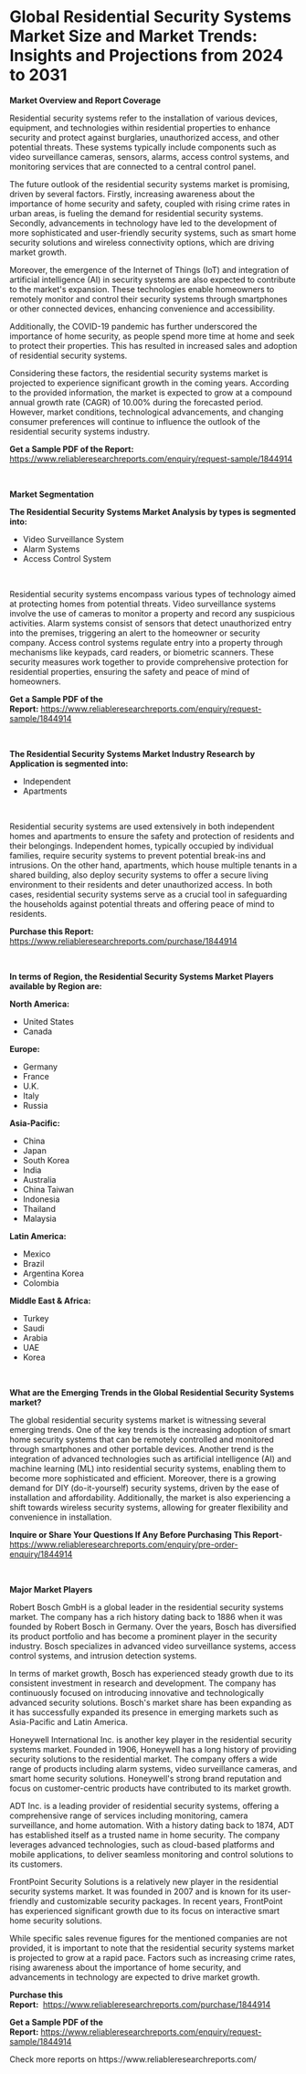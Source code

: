 <p><h1>Global Residential Security Systems Market Size and Market Trends: Insights and Projections from 2024 to 2031</h1></p><p><strong>Market Overview and Report Coverage</strong></p>
<p><p>Residential security systems refer to the installation of various devices, equipment, and technologies within residential properties to enhance security and protect against burglaries, unauthorized access, and other potential threats. These systems typically include components such as video surveillance cameras, sensors, alarms, access control systems, and monitoring services that are connected to a central control panel.</p><p>The future outlook of the residential security systems market is promising, driven by several factors. Firstly, increasing awareness about the importance of home security and safety, coupled with rising crime rates in urban areas, is fueling the demand for residential security systems. Secondly, advancements in technology have led to the development of more sophisticated and user-friendly security systems, such as smart home security solutions and wireless connectivity options, which are driving market growth.</p><p>Moreover, the emergence of the Internet of Things (IoT) and integration of artificial intelligence (AI) in security systems are also expected to contribute to the market's expansion. These technologies enable homeowners to remotely monitor and control their security systems through smartphones or other connected devices, enhancing convenience and accessibility.</p><p>Additionally, the COVID-19 pandemic has further underscored the importance of home security, as people spend more time at home and seek to protect their properties. This has resulted in increased sales and adoption of residential security systems.</p><p>Considering these factors, the residential security systems market is projected to experience significant growth in the coming years. According to the provided information, the market is expected to grow at a compound annual growth rate (CAGR) of 10.00% during the forecasted period. However, market conditions, technological advancements, and changing consumer preferences will continue to influence the outlook of the residential security systems industry.</p></p>
<p><strong>Get a Sample PDF of the Report:</strong> <a href="https://www.reliableresearchreports.com/enquiry/request-sample/1844914">https://www.reliableresearchreports.com/enquiry/request-sample/1844914</a></p>
<p>&nbsp;</p>
<p><strong>Market Segmentation</strong></p>
<p><strong>The Residential Security Systems Market Analysis by types is segmented into:</strong></p>
<p><ul><li>Video Surveillance System</li><li>Alarm Systems</li><li>Access Control System</li></ul></p>
<p>&nbsp;</p>
<p><p>Residential security systems encompass various types of technology aimed at protecting homes from potential threats. Video surveillance systems involve the use of cameras to monitor a property and record any suspicious activities. Alarm systems consist of sensors that detect unauthorized entry into the premises, triggering an alert to the homeowner or security company. Access control systems regulate entry into a property through mechanisms like keypads, card readers, or biometric scanners. These security measures work together to provide comprehensive protection for residential properties, ensuring the safety and peace of mind of homeowners.</p></p>
<p><strong>Get a Sample PDF of the Report:</strong>&nbsp;<a href="https://www.reliableresearchreports.com/enquiry/request-sample/1844914">https://www.reliableresearchreports.com/enquiry/request-sample/1844914</a></p>
<p>&nbsp;</p>
<p><strong>The Residential Security Systems Market Industry Research by Application is segmented into:</strong></p>
<p><ul><li>Independent</li><li>Apartments</li></ul></p>
<p>&nbsp;</p>
<p><p>Residential security systems are used extensively in both independent homes and apartments to ensure the safety and protection of residents and their belongings. Independent homes, typically occupied by individual families, require security systems to prevent potential break-ins and intrusions. On the other hand, apartments, which house multiple tenants in a shared building, also deploy security systems to offer a secure living environment to their residents and deter unauthorized access. In both cases, residential security systems serve as a crucial tool in safeguarding the households against potential threats and offering peace of mind to residents.</p></p>
<p><strong>Purchase this Report:</strong>&nbsp; <a href="https://www.reliableresearchreports.com/purchase/1844914">https://www.reliableresearchreports.com/purchase/1844914</a></p>
<p>&nbsp;</p>
<p><strong>In terms of Region, the Residential Security Systems Market Players available by Region are:</strong></p>
<p>
    <p> <strong> North America: </strong>
        <ul>
            <li>United States</li>
            <li>Canada</li>
        </ul>
        </p> 
    <p> <strong> Europe: </strong>
        <ul>
            <li>Germany</li>
            <li>France</li>
            <li>U.K.</li>
            <li>Italy</li>
            <li>Russia</li>
        </ul>
        </p> 
    <p> <strong> Asia-Pacific: </strong>
        <ul>
            <li>China</li>
            <li>Japan</li>
            <li>South Korea</li>
            <li>India</li>
            <li>Australia</li>
            <li>China Taiwan</li>
            <li>Indonesia</li>
            <li>Thailand</li>
            <li>Malaysia</li>
        </ul>
        </p> 
    <p> <strong> Latin America: </strong>
        <ul>
            <li>Mexico</li>
            <li>Brazil</li>
            <li>Argentina Korea</li>
            <li>Colombia</li>
        </ul>
        </p> 
    <p> <strong> Middle East & Africa: </strong>
        <ul>
            <li>Turkey</li>
            <li>Saudi</li>
            <li>Arabia</li>
            <li>UAE</li>
            <li>Korea</li>
        </ul>
    </p>
    </p>
<p>&nbsp;</p>
<p><strong>What are the Emerging Trends in the Global Residential Security Systems market?</strong></p>
<p><p>The global residential security systems market is witnessing several emerging trends. One of the key trends is the increasing adoption of smart home security systems that can be remotely controlled and monitored through smartphones and other portable devices. Another trend is the integration of advanced technologies such as artificial intelligence (AI) and machine learning (ML) into residential security systems, enabling them to become more sophisticated and efficient. Moreover, there is a growing demand for DIY (do-it-yourself) security systems, driven by the ease of installation and affordability. Additionally, the market is also experiencing a shift towards wireless security systems, allowing for greater flexibility and convenience in installation.</p></p>
<p><strong>Inquire or Share Your Questions If Any Before Purchasing This Report</strong>- <a href="https://www.reliableresearchreports.com/enquiry/pre-order-enquiry/1844914">https://www.reliableresearchreports.com/enquiry/pre-order-enquiry/1844914</a></p>
<p>&nbsp;</p>
<p><strong>Major Market Players</strong></p>
<p><p>Robert Bosch GmbH is a global leader in the residential security systems market. The company has a rich history dating back to 1886 when it was founded by Robert Bosch in Germany. Over the years, Bosch has diversified its product portfolio and has become a prominent player in the security industry. Bosch specializes in advanced video surveillance systems, access control systems, and intrusion detection systems.</p><p>In terms of market growth, Bosch has experienced steady growth due to its consistent investment in research and development. The company has continuously focused on introducing innovative and technologically advanced security solutions. Bosch's market share has been expanding as it has successfully expanded its presence in emerging markets such as Asia-Pacific and Latin America.</p><p>Honeywell International Inc. is another key player in the residential security systems market. Founded in 1906, Honeywell has a long history of providing security solutions to the residential market. The company offers a wide range of products including alarm systems, video surveillance cameras, and smart home security solutions. Honeywell's strong brand reputation and focus on customer-centric products have contributed to its market growth.</p><p>ADT Inc. is a leading provider of residential security systems, offering a comprehensive range of services including monitoring, camera surveillance, and home automation. With a history dating back to 1874, ADT has established itself as a trusted name in home security. The company leverages advanced technologies, such as cloud-based platforms and mobile applications, to deliver seamless monitoring and control solutions to its customers.</p><p>FrontPoint Security Solutions is a relatively new player in the residential security systems market. It was founded in 2007 and is known for its user-friendly and customizable security packages. In recent years, FrontPoint has experienced significant growth due to its focus on interactive smart home security solutions.</p><p>While specific sales revenue figures for the mentioned companies are not provided, it is important to note that the residential security systems market is projected to grow at a rapid pace. Factors such as increasing crime rates, rising awareness about the importance of home security, and advancements in technology are expected to drive market growth.</p></p>
<p><strong>Purchase this Report:</strong>&nbsp;&nbsp;<a href="https://www.reliableresearchreports.com/purchase/1844914">https://www.reliableresearchreports.com/purchase/1844914</a></p>
<p></p>
<p><strong>Get a Sample PDF of the Report:</strong>&nbsp;<a href="https://www.reliableresearchreports.com/enquiry/request-sample/1844914">https://www.reliableresearchreports.com/enquiry/request-sample/1844914</a></p>
<p>Check more reports on https://www.reliableresearchreports.com/</p>